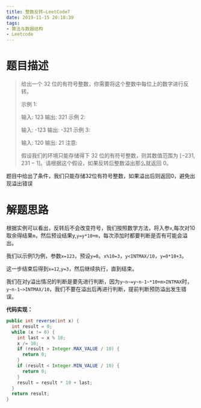 ```yaml
---
title: 整数反转—LeetCode7
date: 2019-11-15 20:18:39
tags: 
- 算法与数据结构
- Leetcode
---
```


# 题目描述

>给出一个 32 位的有符号整数，你需要将这个整数中每位上的数字进行反转。
>
>示例 1:
>
>输入: 123
>输出: 321
> 示例 2:
>
>输入: -123
>输出: -321
>示例 3:
>
>输入: 120
>输出: 21
>注意:
>
>假设我们的环境只能存储得下 32 位的有符号整数，则其数值范围为 \[−231,  231 − 1]。请根据这个假设，如果反转后整数溢出那么就返回 0。
>

题目中给出了条件，我们只能存储32位有符号整数，如果溢出后则返回0，避免出现溢出错误

<!--more-->

# 解题思路

根据实例可以看出，反转后不会改变符号，我们按照数学方法，将入参`x`,每次对10取余得结果`m`，然后预设结果y,`y=y*10+m`，每次添加时都要判断是否有可能会溢出。

我们以示例1为例，参数`x=123`，预设`y=0`。`x%10=3`，`y<INTMAX/10`，`y=0*10+3`。

这一步结束后得到`x=12`,`y=3`，然后继续执行，直到结束。

我们在对y溢出情况的判断是要先进行判断，因为`y~n~=y~n-1~*10+m>INTMAX`时，`y~n-1~>INTMAX/10`，我们不要在溢出后再进行判断，提前判断预防溢出发生错误。

**代码实现：**

```java
public int reverse(int x) {
  int result = 0;
  while (x != 0) {
    int last = x % 10;
    x /= 10;
    if (result > Integer.MAX_VALUE / 10) {
      return 0;
    }
    if (result < Integer.MIN_VALUE / 10) {
      return 0;
    }
    result = result * 10 + last;
  }
  return result;
}
```

